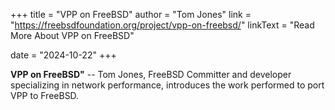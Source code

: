 +++
title = "VPP on FreeBSD"
author = "Tom Jones"
link = "https://freebsdfoundation.org/project/vpp-on-freebsd/"
linkText = "Read More About VPP on FreeBSD"

date = "2024-10-22"
+++

**VPP on FreeBSD"** -- Tom Jones, FreeBSD Committer and developer specializing in network performance, introduces
the work performed to port VPP to FreeBSD.
